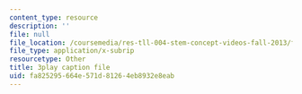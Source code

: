 ```yaml
---
content_type: resource
description: ''
file: null
file_location: /coursemedia/res-tll-004-stem-concept-videos-fall-2013/fa825295664e571d81264eb8932e8eab_XR_0k8JIawY.vtt
file_type: application/x-subrip
resourcetype: Other
title: 3play caption file
uid: fa825295-664e-571d-8126-4eb8932e8eab
---
```


